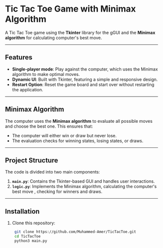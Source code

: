 # Tic Tac Toe Game with Minimax Algorithm

A Tic Tac Toe game using the **Tkinter** library for the gGUI and the **Minimax algorithm** for calculating computer's best move.

---

## Features
- **Single-player mode**: Play against the computer, which uses the Minimax algorithm to make optimal moves.
- **Dynamic UI**: Built with Tkinter, featuring a simple and responsive design.
- **Restart Option**: Reset the game board and start over without restarting the application.

---

## Minimax Algorithm
The computer uses the **Minimax algorithm** to evaluate all possible moves and choose the best one. This ensures that:
- The computer will either win or draw but never lose.
- The evaluation checks for winning states, losing states, or draws.

---

## Project Structure
The code is divided into two main components:
1. **`main.py`**: Contains the Tkinter-based GUI and handles user interactions.
2. **`logic.py`**: Implements the Minimax algorithm, calculating the computer's best move , checking for winners and draws.

---

## Installation
1. Clone this repository:
   ```bash
    git clone https://github.com/Muhammed-Amer/TicTacToe.git
    cd TicTacToe
    python3 main.py
